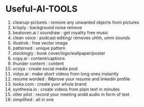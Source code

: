 # Useful-AI-TOOLS

1. cleanup-pictures : remove any unwanted objects from pictures
2. krisply : background noise remove
3. beatoven.ai / soundraw : get royality free music
4. clean voice : podcast editing/ removes uhhh, umm sounds
5. illustrok : free vector image
6. patterned : unique pattern
7. stockingly : book cover/logo/wallpaper/poster
8. copy.ai : content/captions
9. thunder content : content
10. ocoya : create social media post
11. vidyo.ai : make short videos from long ones instantly
12. resume worded : IMprove your resume and linkedin profile
13. looka.com : create yuor whole brand
14. synthesia.io : create videos from plain text in minutes
15. otter pilot : record your meeting andd audio in form of text
16. simplified : all in one 
